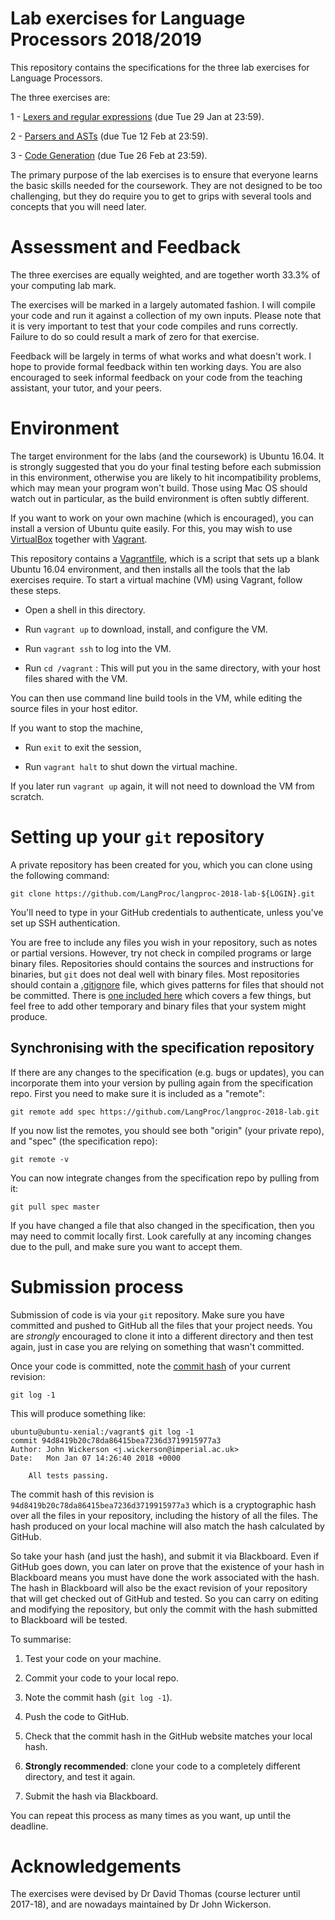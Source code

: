 Lab exercises for Language Processors 2018/2019
===============================================

This repository contains the specifications for the three lab exercises for Language Processors.

The three exercises are:

1 - [Lexers and regular expressions](1-regexes) (due Tue 29 Jan at 23:59).

2 - [Parsers and ASTs](2-parsers) (due Tue 12 Feb at 23:59).

3 - [Code Generation](3-codegen) (due Tue 26 Feb at 23:59).

The primary purpose of the lab exercises is to ensure that everyone learns the basic skills needed for the coursework. They are not designed to be too challenging, but they do require you to get to grips with several tools and concepts that you will need later.


Assessment and Feedback
=======================

The three exercises are equally weighted, and are together worth 33.3% of your computing lab mark.

The exercises will be marked in a largely automated fashion. I will compile your code and run it against a collection of my own inputs. Please note that it is very important to test that your code compiles and runs correctly. Failure to do so could result a mark of zero for that exercise.

Feedback will be largely in terms of what works and what doesn't work. I hope to provide formal feedback within ten working days. You are also encouraged to seek informal feedback on your code from the teaching assistant, your tutor, and your peers.


Environment
===========

The target environment for the labs (and the coursework) is Ubuntu 16.04. It is strongly suggested that you do your final testing before each submission in this environment, otherwise you are likely to hit incompatibility problems, which may mean your program won't build. Those using Mac OS should watch out in particular, as the build environment is often subtly different.

If you want to work on your own machine (which is encouraged), you can install a version of Ubuntu quite easily. For this, you may wish to use [VirtualBox](https://www.virtualbox.org/) together with [Vagrant](https://www.vagrantup.com/).

This repository contains a [Vagrantfile](Vagrantfile), which is a script that sets up a blank Ubuntu 16.04 environment, and then installs all the tools that the lab exercises require. To start a virtual machine (VM) using Vagrant, follow these steps.

- Open a shell in this directory.

- Run `vagrant up` to download, install, and configure the VM.

- Run `vagrant ssh` to log into the VM.

- Run `cd /vagrant` : This will put you in the same directory, with
  your host files shared with the VM.

You can then use command line build tools in the VM, while editing
the source files in your host editor.

If you want to stop the machine,

- Run `exit` to exit the session,

- Run `vagrant halt` to shut down the virtual machine.

If you later run `vagrant up` again, it will not need to download the VM from scratch.


Setting up your `git` repository
================================

A private repository has been created for you, which you can clone using the following command:
````
git clone https://github.com/LangProc/langproc-2018-lab-${LOGIN}.git
````
You'll need to type in your GitHub credentials to authenticate, unless
you've set up SSH authentication.

You are free to include any files you wish in your repository, such as notes or partial versions. However, try not check in compiled programs or large binary files. Repositories should contains the sources and instructions for binaries, but `git` does not deal well with binary files. Most repositories should contain a [.gitignore](https://git-scm.com/docs/gitignore) file, which gives patterns for files that should not be committed. There is [one included here](.gitignore) which covers a few things, but feel free to add other temporary and binary files that your system might produce.

Synchronising with the specification repository
-----------------------------------------------

If there are any changes to the specification (e.g. bugs or updates), you can incorporate them into your version by pulling again from the specification repo. First you need to make sure it is included as a "remote":
````
git remote add spec https://github.com/LangProc/langproc-2018-lab.git
````
If you now list the remotes, you should see both "origin" (your private repo), and "spec" (the specification repo):
````
git remote -v
````
You can now integrate changes from the specification repo by pulling from it:
````
git pull spec master
````

If you have changed a file that also changed in the specification, then you may need to commit locally first. Look carefully at any incoming changes due to the pull, and make sure you want to accept them.

Submission process
==================

Submission of code is via your `git` repository. Make sure you have committed and pushed to GitHub all the files that your project needs. You are _strongly_ encouraged to clone it into a different directory and then test again, just in case you are relying on something that wasn't committed.

Once your code is committed, note the [commit hash](https://blog.thoughtram.io/git/2014/11/18/the-anatomy-of-a-git-commit.html)
of your current revision:

````
git log -1
````
This will produce something like:
````
ubuntu@ubuntu-xenial:/vagrant$ git log -1
commit 94d8419b20c78da86415bea7236d3719915977a3
Author: John Wickerson <j.wickerson@imperial.ac.uk>
Date:   Mon Jan 07 14:26:40 2018 +0000

    All tests passing.
````

The commit hash of this revision is `94d8419b20c78da86415bea7236d3719915977a3`
which is a cryptographic hash over all the files in your
repository, including the history of all the files. The hash produced
on your local machine will also match the hash calculated
by GitHub.

So take your hash (and just the hash), and submit it via Blackboard.  Even if GitHub goes down, you can later on prove that the existence of your hash in Blackboard means you must have done the work associated with the hash.  The hash in Blackboard will also be the exact revision of your repository that will get checked out of GitHub and tested. So you can carry on editing and modifying the repository, but only the commit with the hash submitted to Blackboard will be tested.

To summarise:

1. Test your code on your machine.

2. Commit your code to your local repo.

3. Note the commit hash (`git log -1`).

4. Push the code to GitHub.

5. Check that the commit hash in the GitHub website matches your local hash.

6. **Strongly recommended**: clone your code to a completely different directory,
    and test it again.

7. Submit the hash via Blackboard.

You can repeat this process as many times as you want, up until the deadline.

Acknowledgements
================

The exercises were devised by Dr David Thomas (course lecturer until 2017-18), and are nowadays maintained by Dr John Wickerson.
